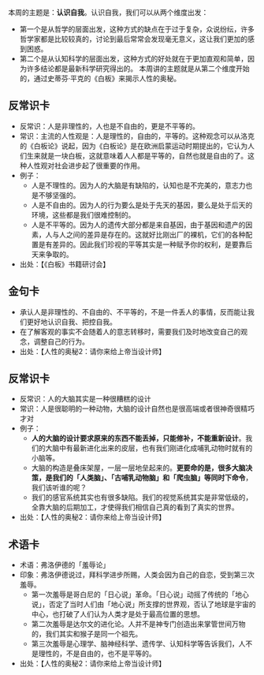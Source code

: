 
本周的主题是：**认识自我**。认识自我，我们可以从两个维度出发：
- 第一个是从哲学的层面出发，这种方式的缺点在于过于复杂，众说纷纭，许多哲学家都是比较较真的，讨论到最后常常会发现毫无意义，这让我们更加的感到困惑。
- 第二个是从认知科学的层面出发，这种方式的好处就在于更加直观和简单，因为许多结论都是最新科学研究得出的。
本周讲的主题就是从第二个维度开始的，通过史蒂芬·平克的《白板》来揭示人性的奥秘。

## 反常识卡
- 反常识：人是非理性的，人也是不自由的，更是不平等的。
- 常识：主流的人性观是：人是理性的，自由的，平等的。这种观念可以从洛克的《白板论》说起，因为《白板论》是在欧洲启蒙运动时期提出的，它认为人们生来就是一块白板，这就意味着人人都是平等的，自然也就是自由的了。这种人性观对社会进步起了很重要的作用。
- 例子：
	- 人是不理性的。因为人的大脑是有缺陷的，认知也是不完美的，意志力也是不够坚强的。
	- 人是不自由的。因为人的行为要么是处于先天的基因，要么是处于后天的环境，这些都是我们很难控制的。
	- 人是不平等的。因为人的遗传大部分都是来自基因，由于基因和遗产的因素，人与人之间的差异是存在的。这就好比刚出厂的裸机，它们的各种配置是有差异的。因此我们珍视的平等其实是一种赋予你的权利，是要靠后天来争取的。
- 出处：【《白板》书籍研讨会】

## 金句卡
- 承认人是非理性的、不自由的、不平等的，不是一件丢人的事情，反而能让我们更好地认识自我、把控自我。
- 在了解客观的事实不会随着人的意志转移时，需要我们及时地改变自己的观念，调整自己的行为。
- 出处：【人性的奥秘2：请你来给上帝当设计师】

## 反常识卡
- 反常识：人的大脑其实是一种很糟糕的设计
- 常识：人是很聪明的一种动物，大脑的设计自然也是很高端或者很神奇很精巧才对
- 例子：
	- **人的大脑的设计要求原来的东西不能丢掉，只能修补，不能重新设计**。我们的大脑中有最新进化出来的皮层，也有我们刚进化成哺乳动物时就有的小脑等。
	- 大脑的构造是叠床架屋，一层一层地垒起来的。**更要命的是，很多大脑决策，是我们的「人类脑」、「古哺乳动物脑」和「爬虫脑」等同时下命令**，我们该听谁的呢？
	- 我们的感官系统其实也有很多缺陷。我们的视觉系统其实是非常低级的，全靠大脑的后期加工，才使得我们相信自己真的看到了真实的世界。
- 出处：【人性的奥秘2：请你来给上帝当设计师】

## 术语卡
- 术语：弗洛伊德的「羞辱论」
- 印象：弗洛伊德说过，拜科学进步所赐，人类会因为自己的自恋，受到第三次羞辱。
	- 第一次羞辱是哥白尼的「日心说」革命。「日心说」动摇了传统的「地心说」，否定了当时人们由「地心说」所支撑的世界观，否认了地球是宇宙的中心，也打破了人们认为人类才是处于最高位置的思想。
	- 第二次羞辱是达尔文的进化论。人并不是神专门创造出来掌管世间万物的，我们其实和猴子是同一个祖先。
	- 第三次羞辱是心理学、脑神经科学、遗传学、认知科学等告诉我们，人不是理性的，不是自由的，也不是平等的。
- 出处：【人性的奥秘2：请你来给上帝当设计师】


